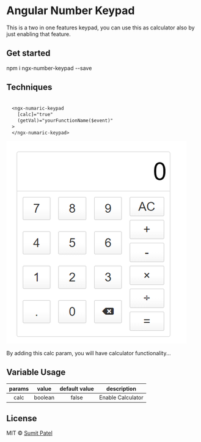 # Angular Number Keypad

This is a two in one features keypad, you can use this as calculator also by just enabling that feature. 

## Get started

npm i ngx-number-keypad --save

## Techniques
```

  <ngx-numaric-keypad 
    [calc]="true"
    (getVal)="yourFunctionName($event)"
  >
  </ngx-numaric-keypad>

```

![Numaric Keypad](src\Screenshot_3.png "Numaric Keypad")

By adding this calc param, you will have calculator functionality...

## Variable Usage

|    params    |   value  |             default value            |   description    |
|:------------:|:--------:|:------------------------------------:|:----------------:|
|    calc       |  boolean |               false                  | Enable Calculator       |



## License

MIT © [Sumit Patel](https://github.com/sumitLKpatel)